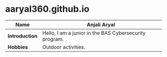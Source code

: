 # aaryal360.github.io

| **Name**       | **Anjali Aryal**  |
|------------------|-----------------------------------------------------------------------------|
| **Introduction** | Hello, I am a junior in the BAS Cybersecurity program.     |
| **Hobbies**      | Outdoor activities.                                              |
